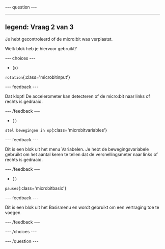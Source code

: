 
--- question ---

---
legend: Vraag 2 van 3
---

Je hebt gecontroleerd of de micro:bit was verplaatst.

Welk blok heb je hiervoor gebruikt?

--- choices ---

- (x)

`rotation`{:class='microbitinput'}

  --- feedback ---

  Dat klopt! De accelerometer kan detecteren of de micro:bit naar links of rechts is gedraaid.

  --- /feedback ---

- ( )

`stel bewegingen in op`{:class='microbitvariables'}

  --- feedback ---

  Dit is een blok uit het menu Variabelen. Je hebt de bewegingsvariabele gebruikt om het aantal keren te tellen dat de versnellingsmeter naar links of rechts is gedraaid.

  --- /feedback ---

- ( )

`pauses`{:class='microbitbasic'}

  --- feedback ---

  Dit is een blok uit het Basismenu en wordt gebruikt om een vertraging toe te voegen.

  --- /feedback ---

--- /choices ---

--- /question ---
